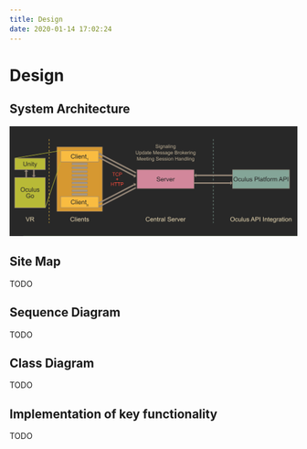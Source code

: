 ```yaml
---
title: Design
date: 2020-01-14 17:02:24
---
```


# Design

## System Architecture

![sysArc diagram](https://github.com/jieyouxu/VRME-Project-Website/blob/master/source/Design/Image/sysarc.png)


## Site Map
TODO

## Sequence Diagram
TODO


## Class Diagram
TODO


## Implementation of key functionality
TODO